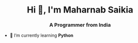 <h1 align="center">Hi 👋, I'm Maharnab Saikia</h1>
<h3 align="center">A Programmer from India</h3>

- 🌱 I’m currently learning **Python**

